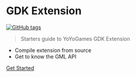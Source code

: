 <h1 id="cover-heading">
  GDK Extension  <!-- TODO: Update title -->
</h1>

[![GitHub tags](https://img.shields.io/github/tag/MichaelCurrin/docsify-js-template.svg)](https://GitHub.com/MichaelCurrin/docsify-js-template/tags/) <!-- TODO: Update username and repo name -->

>  Starters guide to YoYoGames GDK Extension <!-- TODO: Replace with your description -->

<!-- TODO: Update to match your project's benefits/features. Git emojis work great here. -->

- Compile extension from source
- Get to know the GML API

[Get Started](intro.md) <!-- TODO: Use ID of your homepage heading -->

<!-- TODO: Set your background color or image. -->
